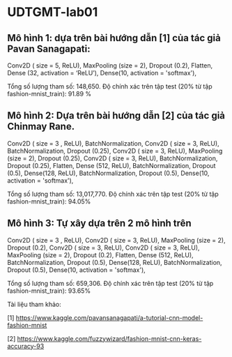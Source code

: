 # UDTGMT-lab01

## Mô hình 1: dựa trên bài hướng dẫn [1] của tác giả Pavan Sanagapati:

Conv2D ( size = 5, ReLU),
MaxPooling (size = 2),
Dropout (0.2),
Flatten,
Dense (32, activation = ‘ReLU’),
Dense(10, activation = 'softmax'),

Tổng số lượng tham số: 148,650.
Độ chính xác trên tập test (20% từ tập fashion-mnist_train): 91.89 %


## Mô hình 2: Dựa trên bài hướng dẫn [2] của tác giả Chinmay Rane.

Conv2D ( size = 3 , ReLU),
BatchNormalization,
Conv2D ( size = 3, ReLU),
BatchNormalization,
Dropout (0.25),
Conv2D ( size = 3, ReLU),
MaxPooling (size = 2),
Dropout (0.25),
Conv2D ( size = 3, ReLU),
BatchNormalization,
Dropout (0.25),
Flatten,
Dense (512, ReLU),
BatchNormalization,
Dropout (0.5),
Dense(128, ReLU),
BatchNormalization,
Dropout (0.5),
Dense(10, activation = 'softmax'),

Tổng số lượng tham số: 13,017,770.
Độ chính xác trên tập test (20% từ tập fashion-mnist_train): 94.05% 

## Mô hình 3: Tự xây dựa trên 2 mô hình trên

Conv2D ( size = 3 , ReLU),
Conv2D ( size = 3, ReLU),
MaxPooling (size = 2),
Dropout (0.2),
Conv2D ( size = 3, ReLU),
Conv2D ( size = 3, ReLU),
MaxPooling (size = 2),
Dropout (0.2),
Flatten,
Dense (512, ReLU),
BatchNormalization,
Dropout (0.5),
Dense(128, ReLU),
BatchNormalization,
Dropout (0.5),
Dense(10, activation = 'softmax'),

Tổng số lượng tham số: 659,306.
Độ chính xác trên tập test (20% từ tập fashion-mnist_train): 93.65%

Tài liệu tham khảo:

[1] https://www.kaggle.com/pavansanagapati/a-tutorial-cnn-model-fashion-mnist

[2] https://www.kaggle.com/fuzzywizard/fashion-mnist-cnn-keras-accuracy-93
